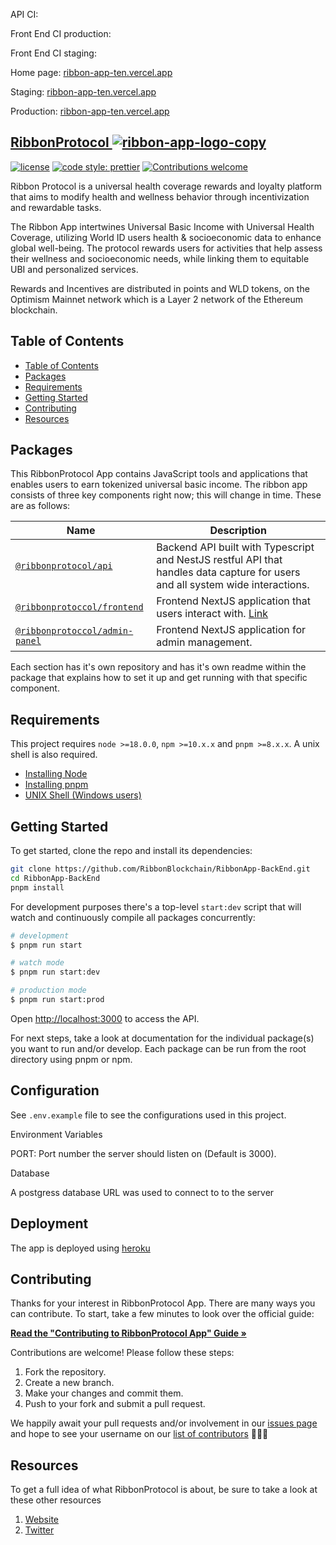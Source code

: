 API CI:

Front End CI production:

Front End CI staging:

Home page: [ribbon-app-ten.vercel.app](https://ribbon-app-ten.vercel.app)

Staging: [ribbon-app-ten.vercel.app](https://ribbon-app-ten.vercel.app)

Production: [ribbon-app-ten.vercel.app](https://ribbon-app-ten.vercel.app)

## [RibbonProtocol <a href="https://ibb.co/pfpWc5b"><img src="https://i.ibb.co/8rVzqtN/ribbon-app-logo-copy.png" alt="ribbon-app-logo-copy" border="0"></a>](https://ribbon-app.vercel.app)

[![license](https://img.shields.io/badge/license-MIT-blue.svg?style=flat-square)](/LICENSE)
[![code style: prettier](https://img.shields.io/badge/code_style-prettier-ff69b4.svg?style=flat-square)](https://github.com/prettier/prettier)
[![Contributions welcome](https://img.shields.io/badge/contributions-welcome-orange.svg?style=flat-square)](/contributing.md)

Ribbon Protocol is a universal health coverage rewards and loyalty platform that aims to modify health and wellness behavior through incentivization and rewardable tasks.

The Ribbon App intertwines Universal Basic Income with Universal Health Coverage, utilizing World ID users health & socioeconomic data to enhance global well-being. The protocol rewards users for activities that help assess their wellness and socioeconomic needs, while linking them to equitable UBI and personalized services.

Rewards and Incentives are distributed in points and WLD tokens, on the Optimism Mainnet network which is a Layer 2 network of the Ethereum blockchain.

## Table of Contents

- [Table of Contents](#table-of-contents)
- [Packages](#packages)
- [Requirements](#requirements)
- [Getting Started](#getting-started)
- [Contributing](#contributing)
- [Resources](#resources)

## Packages

This RibbonProtocol App contains JavaScript tools and applications that enables users to earn tokenized universal basic income. The ribbon app consists of three key components right now; this will change in time. These are as follows:

| Name                                                                                           | Description                                                                                                                    |
| ---------------------------------------------------------------------------------------------- | ------------------------------------------------------------------------------------------------------------------------------ |
| [`@ribbonprotocol/api`](https://github.com/RibbonBlockchain/RibbonApp-BackEnd)                 | Backend API built with Typescript and NestJS restful API that handles data capture for users and all system wide interactions. |
| [`@ribbonprotoccol/frontend`](https://github.com/RibbonBlockchain/RibbonApp)                   | Frontend NextJS application that users interact with. [Link](https://ribbon-app-ten.vercel.app)                                    |
| [`@ribbonprotoccol/admin-panel`](https://github.com/RibbonBlockchain/RibbonAdminPanelFrontEnd) | Frontend NextJS application for admin management.                                                                              |

Each section has it's own repository and has it's own readme within the package that explains how to set it up and get running with that specific component.

## Requirements

This project requires `node >=18.0.0`, `npm >=10.x.x` and `pnpm >=8.x.x`. A unix shell is also required.

- [Installing Node](https://docs.npmjs.com/getting-started/installing-node)
- [Installing pnpm](https://pnpm.io/7.x/installation)
- [UNIX Shell (Windows users)](https://docs.microsoft.com/en-us/windows/wsl/install-win10)

## Getting Started

To get started, clone the repo and install its dependencies:

```bash
git clone https://github.com/RibbonBlockchain/RibbonApp-BackEnd.git
cd RibbonApp-BackEnd
pnpm install
```

For development purposes there's a top-level `start:dev` script that will watch and continuously compile all packages concurrently:

```bash
# development
$ pnpm run start

# watch mode
$ pnpm run start:dev

# production mode
$ pnpm run start:prod
```

Open [http://localhost:3000](http://localhost:5000) to access the API.

For next steps, take a look at documentation for the individual package(s) you want to run and/or develop. Each package can be run from the root directory using pnpm or npm.

## Configuration

See `.env.example` file to see the configurations used in this project.

Environment Variables

PORT: Port number the server should listen on (Default is 3000).

Database

A postgress database URL was used to connect to to the server

## Deployment

The app is deployed using [heroku](https://heroku.com/)

## Contributing

Thanks for your interest in RibbonProtocol App. There are many ways you can contribute. To start, take a few minutes to look over the official guide:

**[Read the "Contributing to RibbonProtocol App" Guide &raquo;](/contributing.md)**

Contributions are welcome! Please follow these steps:

1. Fork the repository.
2. Create a new branch.
3. Make your changes and commit them.
4. Push to your fork and submit a pull request.

We happily await your pull requests and/or involvement in our [issues page](https://github.com/RibbonBlockchain/RibbonApp-BackEnd/issues) and hope to see your username on our [list of contributors](https://github.com/RibbonBlockchain/RibbonApp-BackEnd) 🎉🎉🎉

## Resources

To get a full idea of what RibbonProtocol is about, be sure to take a look at these other resources

1. [Website](https://ribbon-app-ten.vercel.app)
2. [Twitter]()

